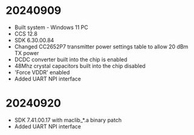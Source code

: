 # 20240909
- Built system - Windows 11 PC
- CCS 12.8
- SDK 6.30.00.84
- Changed CC2652P7 transmitter power settings table to allow 20 dBm TX power
- DCDC converter built into the chip is enabled
- 48Mhz crystal capacitors built into the chip disabled
- 'Force VDDR' enabled
- Added UART NPI interface

# 20240920
- SDK 7.41.00.17 with maclib_*.a binary patch
- Added UART NPI interface
